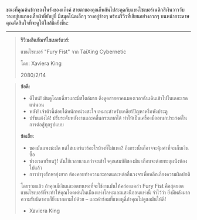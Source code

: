 ขณะที่คุณค้นข้าวของในรังของแก๊งค์ สายตาของคุณก็พลันไปสะดุดกับแขนไซเบอร์เนติกสีเงินวาววับวางอยู่บนกองเสื้อผ้าที่ยับยู่ยี่ มีสมุดโน้ตเล็กๆ วางอยู่ข้างๆ พร้อมรีวิวที่เขียนอย่างลวกๆ บนหน้ากระดาษ คุณตัดสินใจที่จะดูให้ใกล้ชิดยิ่งขึ้น:

---

> **รีวิวผลิตภัณฑ์ไซเบอร์แวร์:**
>
> แขนไซเบอร์ "Fury Fist" จาก TaiXing Cybernetic
>
> โดย: Xaviera King
>
> 2080/2/14

> **ข้อดี:**
>
> - ดีไซน์! มันดูโฉบเฉี่ยวและมีสไตล์มาก ดึงดูดสายตาคนมองเวลาฉันเดินเข้าไปในเดอะเรดแน่นอน
> - พลัง! เจ้าตัวนี้ต่อยได้หนักหน่วงสะใจ เหมาะสำหรับเคลียร์ปัญหาหรือพังประตู
> - ปรับแต่งได้! ปรับระดับพลังงานและคลื่นกระแทกได้ ทำให้เป็นเครื่องมืออเนกประสงค์ในการต่อสู้ทุกรูปแบบ
>
> **ข้อเสีย:**
>
> - ของมันแพงชะมัด แต่ไซเบอร์แวร์อะไรบ้างที่ไม่แพง? ถึงกระนั้นก็อาจจะคุ้มค่าที่จะเก็บเงินซื้อ
> - ช่วงเวลาเรียนรู้! ฉันใช้เวลานานกว่าจะเข้าใจคุณสมบัติของมัน เกือบจะต่อยทะลุผนังห้องไปแล้ว
> - การบำรุงรักษายุ่งยาก ต้องคอยทำความสะอาดและหล่อลื่นวงจรเพื่อหลีกเลี่ยงความผิดปกติ
>
> โดยรวมแล้ว ถ้าคุณมีเงินและอดทนพอที่จะใช้งานมันให้คล่องแคล่ว Fury Fist คือสุดยอดแขนไซเบอร์ที่จะทำให้คุณโดดเด่นในเมืองแห่งโลหะและแสงนีออนแห่งนี้ จำไว้ว่า ยิ่งมีพลังมาก ความรับผิดชอบก็ยิ่งมากตามไปด้วย – และค่าซ่อมที่แพงหูฉี่ถ้าคุณไม่ดูแลมันให้ดี!
>
> - Xaviera King
